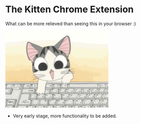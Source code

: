 # The Kitten Chrome Extension
What can be more relieved than seeing this in your browser :)

![Kitten](https://github.com/percytran96/funChromeExtension/blob/master/cat.gif)

* Very early stage, more functionality to be added.
